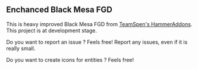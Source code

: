 ## Enchanced Black Mesa FGD

This is heavy improved Black Mesa FGD from [TeamSpen's HammerAddons](https://github.com/TeamSpen210/HammerAddons). This project is at development stage.

Do you want to report an issue ? Feels free! Report any issues, even if it is really small.

Do you want to create icons for entities ? Feels free!
